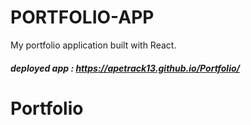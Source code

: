 # PORTFOLIO-APP 
My portfolio application built with React.
##### deployed app : https://apetrack13.github.io/Portfolio/
# Portfolio
